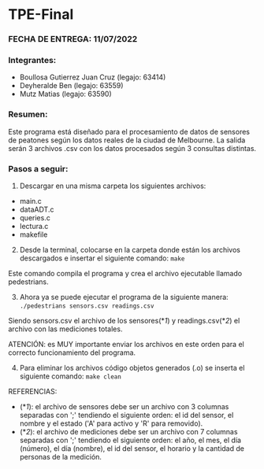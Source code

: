 # TPE-Final

### FECHA DE ENTREGA: 11/07/2022

### Integrantes:
* Boullosa Gutierrez Juan Cruz (legajo: 63414)
* Deyheralde Ben (legajo: 63559)
* Mutz Matias (legajo: 63590)

### **Resumen**:

Este programa está diseñado para el procesamiento de datos de sensores de peatones según los datos reales de la ciudad de Melbourne.
La salida serán 3 archivos .csv con los datos procesados según 3 consultas distintas.


### **Pasos a seguir**:

1) Descargar en una misma carpeta los siguientes archivos:
* main.c
* dataADT.c
* queries.c
* lectura.c
* makefile

2) Desde la terminal, colocarse en la carpeta donde están los archivos descargados e insertar el siguiente comando:
`make`

Este comando compila el programa y crea el archivo ejecutable llamado pedestrians.

3) Ahora ya se puede ejecutar el programa de la siguiente manera:
`./pedestrians sensors.csv readings.csv`

Siendo sensors.csv el archivo de los sensores(**1*) y readings.csv(**2*) el archivo con las mediciones totales.

ATENCIÓN: es MUY importante enviar los archivos en este orden para el correcto funcionamiento del programa.

4) Para eliminar los archivos código objetos generados (.o) se inserta el siguiente comando: `make clean`

REFERENCIAS: 

* (**1*): el archivo de sensores debe ser un archivo con 3 columnas separadas con ';' tendiendo el siguiente orden: el
id del sensor, el nombre y el estado ('A' para activo y 'R' para removido).
* (**2*): el archivo de mediciones debe ser un archivo con 7 columnas separadas con ';' tendiendo el siguiente orden: el
año, el mes, el día (número), el día (nombre), el id del sensor, el horario y la cantidad de personas de la medición.